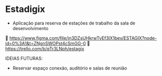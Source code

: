 # Estadigix
- Aplicação para reserva de estações de trabalho da sala de desenvolvimento

🎨 https://www.figma.com/file/jn3DZsUHkrwTvEf3lX1bev/ESTAGIX?node-id=0%3A1&t=ZNgnSWOPst4cSmGG-0
📝 https://trello.com/b/qTr3LNph/estagix


IDEIAS FUTURAS:
- Reservar espaço conexão, auditório e salas de reunião
